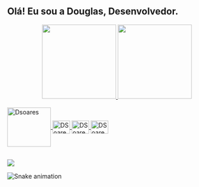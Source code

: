 ## Olá! Eu sou a Douglas, Desenvolvedor.
<div align="center">
  <a href="https://github.com/DSoares96">
  <img height="170em"  src="https://github-readme-stats.vercel.app/api?username=DSoares96&show_icons=true&theme=dracula&include_all_commits=true&count_private=true"/>
  <img height="170em"  src="https://github-readme-stats.vercel.app/api/top-langs/?username=DSoares96&layout=compact&langs_count=7&theme=dracula"/>
</div>
  <div style="display: inline_block"><br>
  <img align="center" alt="Dsoares" height="90" width="100" src="https://1000logos.net/wp-content/uploads/2021/12/Dynamics-365-logo-500x281.png">       
  <img align="center" alt="DSoaress" height="30" width="40" src="https://cdn.jsdelivr.net/gh/devicons/devicon/icons/csharp/csharp-original.svg">
  <img align="center" alt="DSoares-HTML" height="30" width="40" src="https://cdn.jsdelivr.net/gh/devicons/devicon/icons/dotnetcore/dotnetcore-original.svg">
  <img align="center" alt="DSoares-HTML" height="30" width="40" src="https://cdn.jsdelivr.net/gh/devicons/devicon/icons/javascript/javascript-original.svg">
  
  
</div>
  
  ##
 
<div> 

  <a href="https://www.linkedin.com/in/douglas-soares-devdynamics/" target="_blank"><img src="https://img.shields.io/badge/-LinkedIn-%230077B5?style=for-the-badge&logo=linkedin&logoColor=white" target="_blank"></a> 
 
![Snake animation](https://github.com/DSoares96/DSoares96/blob/output/github-contribution-grid-snake.svg)
 
</div>
